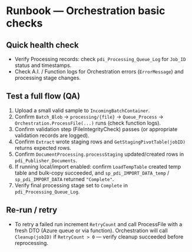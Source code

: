 # Runbook — Orchestration basic checks

## Quick health check

- Verify Processing records: check `pdi_Processing_Queue_Log` for `Job_ID` status and timestamps.
- Check A.I. / Function logs for Orchestration errors (`ErrorMessage`) and processing stage changes.

## Test a full flow (QA)

1. Upload a small valid sample to `IncomingBatchContainer`.
2. Confirm `Batch_Blob` -> `processing/{file}` -> `Queue_Process` -> `Orchestration.ProcessFile(...)` runs (check function logs).
3. Confirm validation step (FileIntegrityCheck) passes (or appropriate validation records are logged).
4. Confirm `Extract` wrote staging rows and `GetStagingPivotTable(jobID)` returns expected rows.
5. Confirm `DocumentProcessing.processStaging` updated/created rows in `pdi_Publisher_Documents`.
6. If running local/import enabled: confirm `LoadTempTable` created temp table and bulk-copy succeeded, and `sp_pdi_IMPORT_DATA_temp` / `sp_pdi_IMPORT_DATA` returned `"Complete"`.
7. Verify final processing stage set to `Complete` in `pdi_Processing_Queue_Log`.

## Re-run / retry

- To retry a failed run increment `RetryCount` and call ProcessFile with a fresh DTO (Azure queue or via function). Orchestration will call `Cleanup(jobID)` if `RetryCount > 0` — verify cleanup succeeded before reprocessing.
